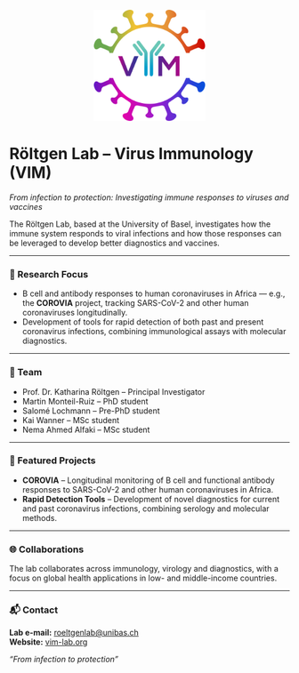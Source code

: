 <p align="center">
  <img src="web-app-manifest-512x512.png" alt="Röltgen Lab Logo" width="200"/>
</p>

# Röltgen Lab – Virus Immunology (VIM)
_From infection to protection: Investigating immune responses to viruses and vaccines_  

The Röltgen Lab, based at the University of Basel, investigates how the immune system responds to viral infections and how those responses can be leveraged to develop better diagnostics and vaccines.

---

### 🧬 Research Focus  
- B cell and antibody responses to human coronaviruses in Africa — e.g., the **COROVIA** project, tracking SARS-CoV-2 and other human coronaviruses longitudinally.
- Development of tools for rapid detection of both past and present coronavirus infections, combining immunological assays with molecular diagnostics. 

---

### 👥 Team  
- Prof. Dr. Katharina Röltgen – Principal Investigator
- Martin Monteil-Ruiz – PhD student  
- Salomé Lochmann – Pre-PhD student
- Kai Wanner – MSc student 
- Nema Ahmed Alfaki – MSc student

---

### 🔬 Featured Projects  
- **COROVIA** – Longitudinal monitoring of B cell and functional antibody responses to SARS-CoV-2 and other human coronaviruses in Africa.
- **Rapid Detection Tools** – Development of novel diagnostics for current and past coronavirus infections, combining serology and molecular methods.

---

### 🌐 Collaborations  
The lab collaborates across immunology, virology and diagnostics, with a focus on global health applications in low- and middle-income countries.

---

### 📬 Contact  
**Lab e-mail:** [roeltgenlab@unibas.ch](mailto:roeltgenlab@unibas.ch)  
**Website:** [vim-lab.org](https://vim-lab.org/)  

*“From infection to protection”*  

